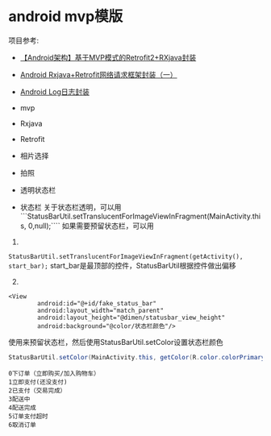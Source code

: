 # android mvp模版
项目参考:
- [【Android架构】基于MVP模式的Retrofit2+RXjava封装](https://yq.aliyun.com/articles/620836)
- [Android Rxjava+Retrofit网络请求框架封装（一）](https://blog.csdn.net/cs_lwb/article/details/82016997)
- [Android Log日志封装](https://blog.csdn.net/cs_lwb/article/details/82823536)

- mvp
- Rxjava
- Retrofit
- 相片选择
- 拍照
- 透明状态栏


- 状态栏
关于状态栏透明，可以用```StatusBarUtil.setTranslucentForImageViewInFragment(MainActivity.this, 0,null);````
如果需要预留状态栏，可以用
1.
```StatusBarUtil.setTranslucentForImageViewInFragment(getActivity(), start_bar);```
start_bar是最顶部的控件，StatusBarUtil根据控件做出偏移

2.
```
<View
        android:id="@+id/fake_status_bar"
        android:layout_width="match_parent"
        android:layout_height="@dimen/statusbar_view_height"
        android:background="@color/状态栏颜色"/>
```
使用<View/>来预留状态栏，然后使用StatusBarUtil.setColor设置状态栏颜色
```java
StatusBarUtil.setColor(MainActivity.this, getColor(R.color.colorPrimary), 0);
```

```
0下订单（立即购买/加入购物车）
1立即支付(还没支付)
2已支付（交易完成）
3配送中
4配送完成
5订单支付超时
6取消订单
```